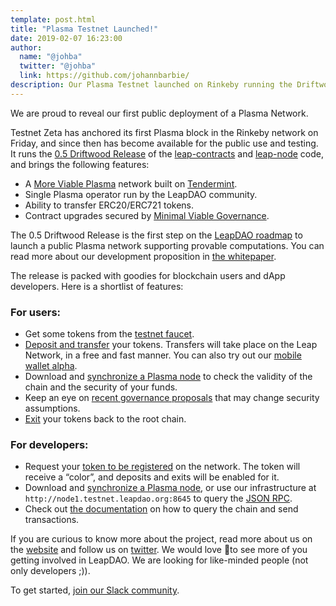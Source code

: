 ```yaml
---
template: post.html
title: "Plasma Testnet Launched!"
date: 2019-02-07 16:23:00
author:
  name: "@johba"
  twitter: "@johba"
  link: https://github.com/johannbarbie/
description: Our Plasma Testnet launched on Rinkeby running the Driftwood release. 🎉
---
```


We are proud to reveal our first public deployment of a Plasma Network.

Testnet Zeta has anchored its first Plasma block in the Rinkeby network on Friday, and since then has become available for the public use and testing. It runs the [0.5 Driftwood Release](https://test.leapdao.org/blog/Plasma-Roadmap/) of the [leap-contracts](https://github.com/leapdao/leap-contracts/releases/tag/v0.2.2) and [leap-node](https://github.com/leapdao/leap-node) code, and brings the following features:

- A [More Viable Plasma](https://www.learnplasma.org/en/learn/mvp.html) network built on [Tendermint](https://tendermint.com/).
- Single Plasma operator run by the LeapDAO community.
- Ability to transfer ERC20/ERC721 tokens.
- Contract upgrades secured by [Minimal Viable Governance](/blog/Minimal-Viable-Governance/).

The 0.5 Driftwood Release is the first step on the [LeapDAO roadmap](https://test.leapdao.org/blog/Plasma-Roadmap/) to launch a public Plasma network supporting provable computations. You can read more about our development proposition in [the whitepaper](https://docs.google.com/document/d/1vStTjqvqZGyiI5AVtpwCIMlHFnzC_4bbixsCfs27-M8).

The release is packed with goodies for blockchain users and dApp developers. Here is a shortlist of features:

### For users:

- Get some tokens from the [testnet faucet](http://testnet.leapdao.org/faucet).
- [Deposit and transfer](http://testnet.leapdao.org/wallet) your tokens. Transfers will take place on the Leap Network, in a free and fast manner. You can also try out our [mobile wallet alpha](https://github.com/leapdao/mobile-plasma-wallet).
- Download and [synchronize a Plasma node](https://github.com/leapdao/leap-node) to check the validity of the chain and the security of your funds.
- Keep an eye on [recent governance proposals](http://testnet.leapdao.org/governance) that may change security assumptions.
- [Exit](http://testnet.leapdao.org/wallet) your tokens back to the root chain.

### For developers:

- Request your [token to be registered](http://testnet.leapdao.org/registerToken) on the network. The token will receive a “color”, and deposits and exits will be enabled for it.
- Download and [synchronize a Plasma node](https://github.com/leapdao/leap-node), or use our infrastructure at `http://node1.testnet.leapdao.org:8645` to query the [JSON RPC](https://docs.leapdao.org/json-rpc/overview/).
- Check out [the documentation](http://docs.leapdao.org) on how to query the chain and send transactions.

If you are curious to know more about the project, read more about us on the [website](https://leapdao.org/) and follow us on [twitter](https://twitter.com/leapdao). We would love 💛to see more of you getting involved in LeapDAO. We are looking for like-minded people (not only developers ;)).

To get started, [join our Slack community](https://docs.google.com/forms/d/e/1FAIpQLSd8_wDGDAi__HvfYEWNK_bvJzIkxwHHRVL6AFEfJewBd2Vn9A/viewform).

